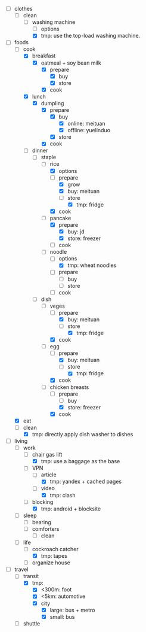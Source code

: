 - [ ] clothes
    - [ ] clean
        - [ ] washing machine
            - [ ] options
            - [x] tmp: use the top-load washing machine. 
- [ ] foods
    - [ ] cook
        - [x] breakfast
            - [x] oatmeal + soy bean milk
                - [x] prepare
                    - [x] buy
                    - [x] store
                - [x] cook
        - [x] lunch
            - [x] dumpling
                - [x] prepare
                    - [x] buy
                        - [x] online: meituan
                        - [x] offline: yuelinduo
                    - [x] store
                - [x] cook
        - [ ] dinner
            - [ ] staple
                - [ ] rice
                    - [x] options
                    - [ ] prepare
                        - [x] grow
                        - [x] buy: meituan
                        - [ ] store
                            - [x] tmp: fridge
                    - [x] cook
                - [ ] pancake
                    - [x] prepare
                        - [x] buy: jd
                        - [x] store: freezer
                    - [ ] cook
                - [ ] noodle
                    - [ ] options
                        - [x] tmp: wheat noodles
                    - [ ] prepare
                        - [ ] buy
                        - [ ] store
                    - [ ] cook
            - [ ] dish
                - [ ] veges
                    - [ ] prepare
                        - [x] buy: meituan
                        - [ ] store
                            - [x] tmp: fridge
                    - [x] cook
                - [ ] egg
                    - [ ] prepare
                        - [x] buy: meituan
                        - [ ] store
                            - [x] tmp: fridge
                    - [x] cook
                - [ ] chicken breasts
                    - [ ] prepare
                        - [ ] buy
                        - [x] store: freezer
                    - [x] cook
    - [x] eat
    - [ ] clean
        - [x] tmp: directly apply dish washer to dishes
- [ ] living
    - [ ] work
        - [ ] chair gas lift
            - [x] tmp: use a baggage as the base
        - [ ] VPN
            - [ ] article
                - [x] tmp: yandex + cached pages
            - [ ] video
                - [x] tmp: clash
        - [ ] blocking
            - [x] tmp: android + blocksite
    - [ ] sleep
        - [ ] bearing
        - [ ] comforters
            - [ ] clean
    - [ ] life
        - [ ] cockroach catcher
            - [x] tmp: tapes
        - [ ] organize house
- [ ] travel
    - [ ] transit
        - [x] tmp: 
            - [x] <300m: foot
            - [x] <5km: automotive
            - [x] city
                - [x] large: bus + metro 
                - [x] small: bus
    - [ ] shuttle